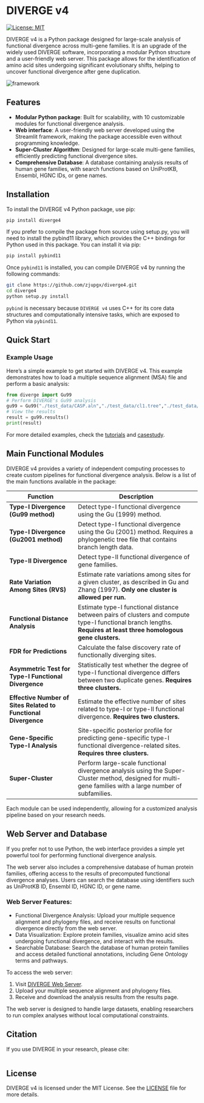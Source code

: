# DIVERGE v4

[![License: MIT](https://img.shields.io/badge/License-MIT-blue.svg)](LICENSE)

DIVERGE v4 is a Python package designed for large-scale analysis of functional divergence across multi-gene families. It is an upgrade of the widely used DIVERGE software, incorporating a modular Python structure and a user-friendly web server. This package allows for the identification of amino acid sites undergoing significant evolutionary shifts, helping to uncover functional divergence after gene duplication.

![framework](./statics/framework.jpg)

## Features

- **Modular Python package**: Built for scalability, with 10 customizable modules for functional divergence analysis.
- **Web interface**: A user-friendly web server developed using the Streamlit framework, making the package accessible even without programming knowledge.
- **Super-Cluster Algorithm**: Designed for large-scale multi-gene families, efficiently predicting functional divergence sites.
- **Comprehensive Database**: A database containing analysis results of human gene families, with search functions based on UniProtKB, Ensembl, HGNC IDs, or gene names.

## Installation

To install the DIVERGE v4 Python package, use pip:

```bash
pip install diverge4
```
If you prefer to compile the package from source using setup.py, you will need to install the pybind11 library, which provides the C++ bindings for Python used in this package. You can install it via pip:
```bash
pip install pybind11
```
Once `pybind11` is installed, you can compile DIVERGE v4 by running the following commands:
```bash
git clone https://github.com/zjupgx/diverge4.git
cd diverge4
python setup.py install
```
`pybind` is necessary because `DIVERGE v4` uses C++ for its core data structures and computationally intensive tasks, which are exposed to Python via `pybind11`.
## Quick Start

### Example Usage

Here’s a simple example to get started with DIVERGE v4. This example demonstrates how to load a multiple sequence alignment (MSA) file and perform a basic analysis:

```python
from diverge import Gu99
# Perform DIVERGE's Gu99 analysis
gu99 = Gu99("./test_data/CASP.aln","./test_data/cl1.tree","./test_data/cl2.tree","./test_data/cl3.tree")
# View the results
result = gu99.results()
print(result)
```
For more detailed examples, check the [tutorials](./Tutorial.ipynb) and [casestudy](./CaseStudy/ERBB_analysis.ipynb).
## Main Functional Modules

DIVERGE v4 provides a variety of independent computing processes to create custom pipelines for functional divergence analysis. Below is a list of the main functions available in the package:

| **Function** | **Description** |
|--------------|-----------------|
| **Type-I Divergence (Gu99 method)** | Detect type-I functional divergence using the Gu (1999) method. |
| **Type-I Divergence (Gu2001 method)** | Detect type-I functional divergence using the Gu (2001) method. Requires a phylogenetic tree file that contains branch length data. |
| **Type-II Divergence** | Detect type-II functional divergence of gene families. |
| **Rate Variation Among Sites (RVS)** | Estimate rate variations among sites for a given cluster, as described in Gu and Zhang (1997). **Only one cluster is allowed per run.** |
| **Functional Distance Analysis** | Estimate type-I functional distance between pairs of clusters and compute type-I functional branch lengths. **Requires at least three homologous gene clusters.** |
| **FDR for Predictions** | Calculate the false discovery rate of functionally diverging sites. |
| **Asymmetric Test for Type-I Functional Divergence** | Statistically test whether the degree of type-I functional divergence differs between two duplicate genes. **Requires three clusters.** |
| **Effective Number of Sites Related to Functional Divergence** | Estimate the effective number of sites related to type-I or type-II functional divergence. **Requires two clusters.** |
| **Gene-Specific Type-I Analysis** | Site-specific posterior profile for predicting gene-specific type-I functional divergence-related sites. **Requires three clusters.** |
| **Super-Cluster** | Perform large-scale functional divergence analysis using the Super-Cluster method, designed for multi-gene families with a large number of subfamilies. |

Each module can be used independently, allowing for a customized analysis pipeline based on your research needs.

## Web Server and Database
If you prefer not to use Python, the web interface provides a simple yet powerful tool for performing functional divergence analysis.

The web server also includes a comprehensive database of human protein families, offering access to the results of precomputed functional divergence analyses. Users can search the database using identifiers such as UniProtKB ID, Ensembl ID, HGNC ID, or gene name.

### Web Server Features:

- Functional Divergence Analysis: Upload your multiple sequence alignment and phylogeny files, and receive results on functional divergence directly from the web server.
- Data Visualization: Explore protein families, visualize amino acid sites undergoing functional divergence, and interact with the results.
- Searchable Database: Search the database of human protein families and access detailed functional annotations, including Gene Ontology terms and pathways.

To access the web server:

1. Visit [DIVERGE Web Server](https://pgx.zju.edu.cn/diverge).
2. Upload your multiple sequence alignment and phylogeny files.
3. Receive and download the analysis results from the results page.

The web server is designed to handle large datasets, enabling researchers to run complex analyses without local computational constraints.

## Citation

If you use DIVERGE in your research, please cite:

```

```
## License

DIVERGE v4 is licensed under the MIT License. See the [LICENSE](LICENSE) file for more details.
